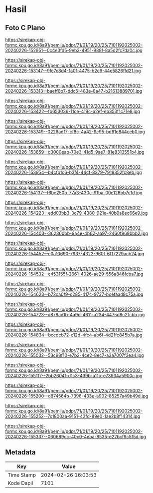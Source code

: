 # Hasil

## Foto C Plano

https://sirekap-obj-formc.kpu.go.id/8a91/pemilu/pdpr/71/01/19/20/25/7101192025002-20240226-152951--0c4e3fd5-9eb3-4951-988f-8a5d2fc7da0c.jpg

https://sirekap-obj-formc.kpu.go.id/8a91/pemilu/pdpr/71/01/19/20/25/7101192025002-20240226-153147--9fc7c8d4-1a0f-4475-b2c6-44e5826ffd21.jpg

https://sirekap-obj-formc.kpu.go.id/8a91/pemilu/pdpr/71/01/19/20/25/7101192025002-20240226-153313--baeff6b7-ddc5-483e-8a47-b21613889701.jpg

https://sirekap-obj-formc.kpu.go.id/8a91/pemilu/pdpr/71/01/19/20/25/7101192025002-20240226-153422--fb653036-11ce-419c-a2ef-eb353f1c71e8.jpg

https://sirekap-obj-formc.kpu.go.id/8a91/pemilu/pdpr/71/01/19/20/25/7101192025002-20240226-153749--0226adf7-cf8c-4a42-9c95-bd61e844ceb0.jpg

https://sirekap-obj-formc.kpu.go.id/8a91/pemilu/pdpr/71/01/19/20/25/7101192025002-20240226-153859--d3000eab-70e3-41d5-9ae7-81e8313551b4.jpg

https://sirekap-obj-formc.kpu.go.id/8a91/pemilu/pdpr/71/01/19/20/25/7101192025002-20240226-153954--b4cfb1c6-b3f4-44cf-8379-7919352fc8eb.jpg

https://sirekap-obj-formc.kpu.go.id/8a91/pemilu/pdpr/71/01/19/20/25/7101192025002-20240226-154137--f6be250b-77a3-430c-91ba-00e126bb7c1d.jpg

https://sirekap-obj-formc.kpu.go.id/8a91/pemilu/pdpr/71/01/19/20/25/7101192025002-20240226-154223--edd03bb3-3c79-4380-921e-40b9a8ec66e9.jpg

https://sirekap-obj-formc.kpu.go.id/8a91/pemilu/pdpr/71/01/19/20/25/7101192025002-20240226-154403--362360bb-9a4e-4b62-aa97-2460f968bbb2.jpg

https://sirekap-obj-formc.kpu.go.id/8a91/pemilu/pdpr/71/01/19/20/25/7101192025002-20240226-154452--e0a10690-7937-4322-960f-6f17229acb24.jpg

https://sirekap-obj-formc.kpu.go.id/8a91/pemilu/pdpr/71/01/19/20/25/7101192025002-20240226-154532--c453155f-2661-4026-ae29-556a846fcba7.jpg

https://sirekap-obj-formc.kpu.go.id/8a91/pemilu/pdpr/71/01/19/20/25/7101192025002-20240226-154623--b72ca0f9-c285-4174-9737-bcefaad8c75a.jpg

https://sirekap-obj-formc.kpu.go.id/8a91/pemilu/pdpr/71/01/19/20/25/7101192025002-20240226-154723--d878ad1b-4a9d-4611-a234-4475d8c21cbb.jpg

https://sirekap-obj-formc.kpu.go.id/8a91/pemilu/pdpr/71/01/19/20/25/7101192025002-20240226-154834--bccdcb72-c12d-4fc4-ab6f-4d21fc845b7a.jpg

https://sirekap-obj-formc.kpu.go.id/8a91/pemilu/pdpr/71/01/19/20/25/7101192025002-20240226-155032--53c98f10-e7b2-4ce2-8ec7-a3a7007f3ea4.jpg

https://sirekap-obj-formc.kpu.go.id/8a91/pemilu/pdpr/71/01/19/20/25/7101192025002-20240226-155117--2bb2604f-d1c3-439b-a11b-e73934a5900c.jpg

https://sirekap-obj-formc.kpu.go.id/8a91/pemilu/pdpr/71/01/19/20/25/7101192025002-20240226-155200--d874564b-7396-433e-a902-85257a49b49d.jpg

https://sirekap-obj-formc.kpu.go.id/8a91/pemilu/pdpr/71/01/19/20/25/7101192025002-20240226-155252--7c1800aa-9151-43fd-89e0-1ae2b8f14314.jpg

https://sirekap-obj-formc.kpu.go.id/8a91/pemilu/pdpr/71/01/19/20/25/7101192025002-20240226-155337--060689dc-40c0-4eba-8535-e22bcf9c5f5d.jpg


## Metadata

| Key        | Value               |
| ---------- | ------------------- |
| Time Stamp | 2024-02-26 16:03:53 |
| Kode Dapil | 7101                |



